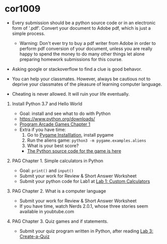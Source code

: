 # cor1009

- Every submission should be a python source code or in an electronic form of '.pdf'. Convert your document to Adobe pdf, which is just a simple process.
    - Warning: Don't ever try to buy a pdf writer from Adobe in order to perform pdf conversion of your document, unless you are really happy to spend the money to do many other things let alone preparing homework submissions for this course.

- Asking google or stackoverflow to find a clue is good behavor. 
- You can help your classmates. However, always be cautious not to deprive your classmates of the pleasure of learning computer language.
- Cheating is never allowed. It will ruin your life eventually. 

1. Install Python 3.7 and Hello World
    - Goal: install and see what to do with Python
    - https://www.python.org/downloads/
    - [Program Arcade Games Chapter 1](http://programarcadegames.com/index.php?lang=en)
    - Extra if you have time:
        1. Go to [Pygame Installlation](https://www.pygame.org/wiki/GettingStarted), install pygame
        1. Run the aliens game:
            `python3 -m pygame.examples.aliens`
        1. What is your best score?
        * [The Python source code for the game is here](https://github.com/xamox/pygame/blob/master/examples/aliens.py)
        
2. PAG Chapter 1. Simple calculators in Python
    - Goal: `print()` and `input()`
    - Submit your work for Review & Short Answer Worksheet
    - Submit your python code for Lab1 at [Lab 1: Custom Calculators](http://programarcadegames.com/index.php?chapter=lab_calculator&lang=en)

3. PAG Chapter 2. What is a computer language
    - Submit your work for Review & Short Answer Worksheet
    - If you have time, watch Nerds 2.0.1, whose three stories seem available in youbtube.com
    
4. PAG Chapter 3. Quiz games and if statements.
    - Submit your quiz program written in Python, after reading [Lab 3: Create-a-Quiz](http://programarcadegames.com/index.php?chapter=lab_create_a_quiz&lang=en)
    
    
